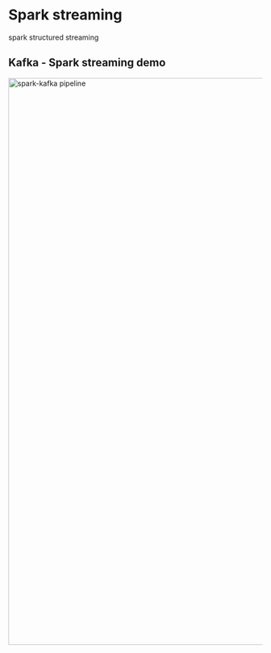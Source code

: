 # Spark streaming
spark structured streaming

## Kafka - Spark streaming demo
<img width="1121" alt="spark-kafka pipeline" src="https://user-images.githubusercontent.com/71916314/154987442-77fd4bbf-dd61-43e1-ab6d-7b8c459dc51f.png">

